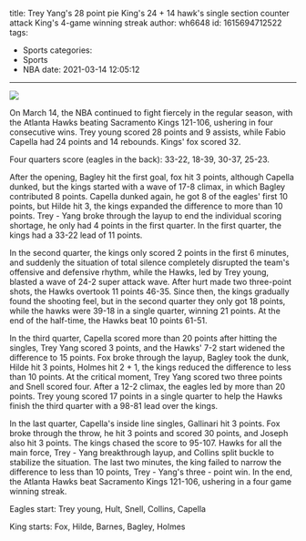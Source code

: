 title: Trey Yang's 28 point pie King's 24 + 14 hawk's single section counter attack King's 4-game winning streak
author: wh6648
id: 1615694712522
tags: 
- Sports
categories: 
- Sports
- NBA
date: 2021-03-14 12:05:12
---
![](https://p9.itc.cn/images01/20210314/8580f26b745a46aa9dab9a205967c853.jpeg)


On March 14, the NBA continued to fight fiercely in the regular season, with the Atlanta Hawks beating Sacramento Kings 121-106, ushering in four consecutive wins. Trey young scored 28 points and 9 assists, while Fabio Capella had 24 points and 14 rebounds. Kings' fox scored 32.

Four quarters score (eagles in the back): 33-22, 18-39, 30-37, 25-23.

After the opening, Bagley hit the first goal, fox hit 3 points, although Capella dunked, but the kings started with a wave of 17-8 climax, in which Bagley contributed 8 points. Capella dunked again, he got 8 of the eagles' first 10 points, but Hilde hit 3, the kings expanded the difference to more than 10 points. Trey - Yang broke through the layup to end the individual scoring shortage, he only had 4 points in the first quarter. In the first quarter, the kings had a 33-22 lead of 11 points.

In the second quarter, the kings only scored 2 points in the first 6 minutes, and suddenly the situation of total silence completely disrupted the team's offensive and defensive rhythm, while the Hawks, led by Trey young, blasted a wave of 24-2 super attack wave. After hurt made two three-point shots, the Hawks overtook 11 points 46-35. Since then, the kings gradually found the shooting feel, but in the second quarter they only got 18 points, while the hawks were 39-18 in a single quarter, winning 21 points. At the end of the half-time, the Hawks beat 10 points 61-51.

In the third quarter, Capella scored more than 20 points after hitting the singles, Trey Yang scored 3 points, and the Hawks' 7-2 start widened the difference to 15 points. Fox broke through the layup, Bagley took the dunk, Hilde hit 3 points, Holmes hit 2 + 1, the kings reduced the difference to less than 10 points. At the critical moment, Trey Yang scored two three points and Snell scored four. After a 12-2 climax, the eagles led by more than 20 points. Trey young scored 17 points in a single quarter to help the Hawks finish the third quarter with a 98-81 lead over the kings.

In the last quarter, Capella's inside line singles, Gallinari hit 3 points. Fox broke through the throw, he hit 3 points and scored 30 points, and Joseph also hit 3 points. The kings chased the score to 95-107. Hawks for all the main force, Trey - Yang breakthrough layup, and Collins split buckle to stabilize the situation. The last two minutes, the king failed to narrow the difference to less than 10 points, Trey - Yang's three - point win. In the end, the Atlanta Hawks beat Sacramento Kings 121-106, ushering in a four game winning streak.

Eagles start: Trey young, Hult, Snell, Collins, Capella

King starts: Fox, Hilde, Barnes, Bagley, Holmes

